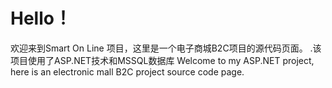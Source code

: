﻿# Hello！
欢迎来到Smart On Line 项目，这里是一个电子商城B2C项目的源代码页面。
.该项目使用了ASP.NET技术和MSSQL数据库
Welcome to my ASP.NET project, here is an electronic mall B2C project source code page.

